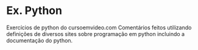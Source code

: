 # Ex. Python

 Exercícios de python do cursoemvideo.com
 Comentários feitos utilizando definições de diversos sites sobre programação em python incluindo a documentação do python.
